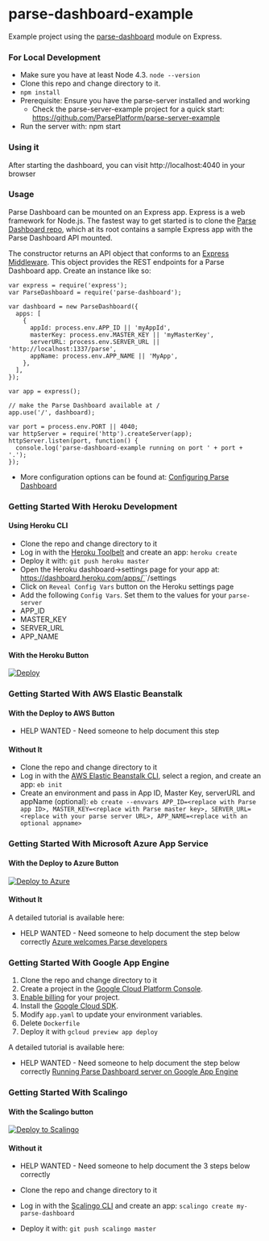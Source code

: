 # parse-dashboard-example

Example project using the [parse-dashboard](https://github.com/ParsePlatform/parse-dashboard) module on Express.

### For Local Development

* Make sure you have at least Node 4.3. `node --version`
* Clone this repo and change directory to it.
* `npm install`
* Prerequisite: Ensure you have the parse-server installed and working
  * Check the parse-server-example project for a quick start: https://github.com/ParsePlatform/parse-server-example
* Run the server with: npm start

### Using it

After starting the dashboard, you can visit http://localhost:4040 in your browser

### Usage
Parse Dashboard can be mounted on an Express app. Express is a web framework for Node.js. The fastest way to get started is to clone the [Parse Dashboard repo](https://github.com/ParsePlatform/parse-dashboard), which at its root contains a sample Express app with the Parse Dashboard API mounted.

The constructor returns an API object that conforms to an [Express Middleware](http://expressjs.com/en/api.html#app.use). This object provides the REST endpoints for a Parse Dashboard app. Create an instance like so:

```
var express = require('express');
var ParseDashboard = require('parse-dashboard');

var dashboard = new ParseDashboard({
  apps: [
    {
      appId: process.env.APP_ID || 'myAppId',
      masterKey: process.env.MASTER_KEY || 'myMasterKey',
      serverURL: process.env.SERVER_URL || 'http://localhost:1337/parse',
      appName: process.env.APP_NAME || 'MyApp',
    },
  ],
});

var app = express();

// make the Parse Dashboard available at /
app.use('/', dashboard);

var port = process.env.PORT || 4040;
var httpServer = require('http').createServer(app);
httpServer.listen(port, function() {
  console.log('parse-dashboard-example running on port ' + port + '.');
});
```

* More configuration options can be found at: [Configuring Parse Dashboard](https://github.com/ParsePlatform/parse-dashboard#configuring-parse-dashboard)

### Getting Started With Heroku Development

#### Using Heroku CLI

* Clone the repo and change directory to it
* Log in with the [Heroku Toolbelt](https://toolbelt.heroku.com/) and create an app: `heroku create`
* Deploy it with: `git push heroku master`
* Open the Heroku dashboard->settings page for your app at: https://dashboard.heroku.com/apps/`<your app name>`/settings
* Click on `Reveal Config Vars` button on the Heroku settings page
* Add the following `Config Vars`. Set them to the values for your `parse-server`
* APP_ID
* MASTER_KEY
* SERVER_URL
* APP_NAME

#### With the Heroku Button

[![Deploy](https://www.herokucdn.com/deploy/button.png)](https://heroku.com/deploy)


### Getting Started With AWS Elastic Beanstalk

#### With the Deploy to AWS Button

* HELP WANTED - Need someone to help document this step

#### Without It

* Clone the repo and change directory to it
* Log in with the [AWS Elastic Beanstalk CLI](https://docs.aws.amazon.com/elasticbeanstalk/latest/dg/eb-cli3-install.html), select a region, and create an app: `eb init`
* Create an environment and pass in App ID, Master Key, serverURL and appName (optional): `eb create --envvars APP_ID=<replace with Parse app ID>, MASTER_KEY=<replace with Parse master key>, SERVER_URL=<replace with your parse server URL>, APP_NAME=<replace with an optional appname>`

### Getting Started With Microsoft Azure App Service

#### With the Deploy to Azure Button

[![Deploy to Azure](http://azuredeploy.net/deploybutton.png)](https://azuredeploy.net/)

#### Without It

A detailed tutorial is available here:
* HELP WANTED - Need someone to help document the step below correctly
[Azure welcomes Parse developers](https://azure.microsoft.com/en-us/blog/azure-welcomes-parse-developers/)


### Getting Started With Google App Engine

1. Clone the repo and change directory to it
1. Create a project in the [Google Cloud Platform Console](https://console.cloud.google.com/).
1. [Enable billing](https://console.cloud.google.com/project/_/settings) for your project.
1. Install the [Google Cloud SDK](https://cloud.google.com/sdk/).
1. Modify `app.yaml` to update your environment variables.
1. Delete `Dockerfile`
1. Deploy it with `gcloud preview app deploy`

A detailed tutorial is available here:
* HELP WANTED - Need someone to help document the step below correctly
[Running Parse Dashboard server on Google App Engine](https://cloud.google.com/nodejs/resources/frameworks/parse-server)

### Getting Started With Scalingo

#### With the Scalingo button

[![Deploy to Scalingo](https://cdn.scalingo.com/deploy/button.svg)](https://my.scalingo.com/deploy)

#### Without it

* HELP WANTED - Need someone to help document the 3 steps below correctly

* Clone the repo and change directory to it
* Log in with the [Scalingo CLI](http://cli.scalingo.com/) and create an app: `scalingo create my-parse-dashboard`
* Deploy it with: `git push scalingo master`

